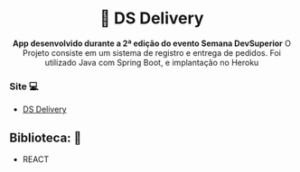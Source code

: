 <h1 align="center">🍕 DS Delivery</h1>
<p align="center">
  <strong>App desenvolvido durante a 2ª edição do evento Semana DevSuperior</strong>
  <span>O Projeto consiste em um sistema de registro e entrega de pedidos. Foi utilizado Java com Spring Boot, e implantação no Heroku</span>
</p>




### Site 💻

- [DS Delivery](https://sds2-ds-deliver.netlify.app/)

## Biblioteca: 📙
- REACT

